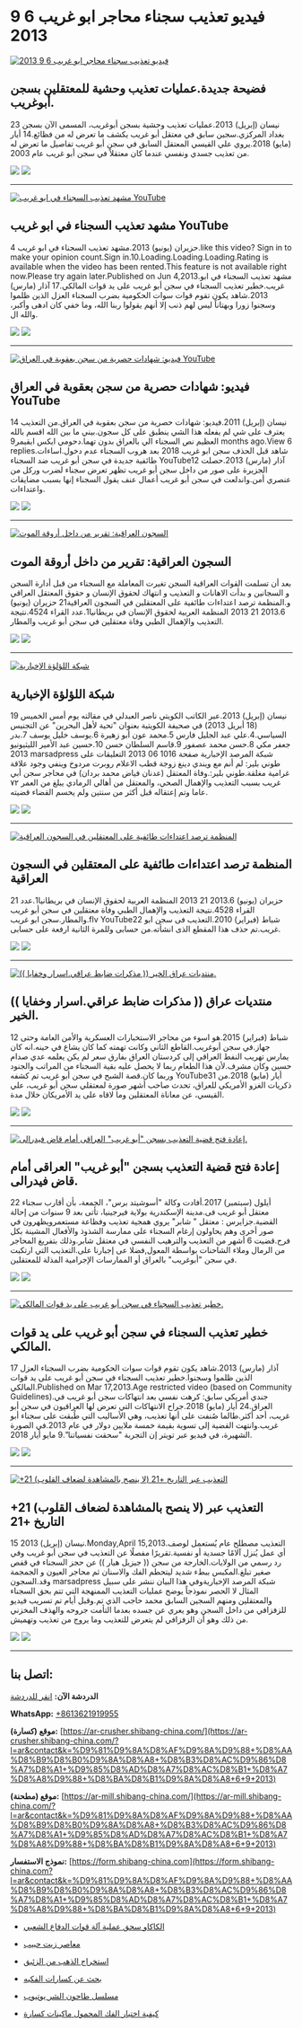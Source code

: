 # فيديو تعذيب سجناء محاجر ابو غريب 6 9 2013

<a href="https://swt.shibang-china.com/?l=ar&img&k=%D9%81%D9%8A%D8%AF%D9%8A%D9%88+%D8%AA%D8%B9%D8%B0%D9%8A%D8%A8+%D8%B3%D8%AC%D9%86%D8%A7%D8%A1+%D9%85%D8%AD%D8%A7%D8%AC%D8%B1+%D8%A7%D8%A8%D9%88+%D8%BA%D8%B1%D9%8A%D8%A8+6+9+2013" target="_blank">![فيديو تعذيب سجناء محاجر ابو غريب 6 9 2013](http://static.shibang-china.com/all-800x300/608.jpg)</a>

## فضيحة جديدة.عمليات تعذيب وحشية للمعتقلين بسجن أبوغريب.
23 نيسان (إبريل) 2013.عمليات تعذيب وحشية بسجن أبوغريب، المسمى الآن بسجن بغداد المركزي.سجين سابق في معتقل أبو غريب يكشف ما تعرض له من فظائع.14 أيار (مايو) 2018.يروي علي القيسي المعتقل السابق في سجن أبو غريب تفاصيل ما تعرض له من تعذيب جسدي ونفسي عندما كان معتقلاً في سجن أبو غريب عام 2003.


<a href="https://whatsapp.shibangsoft.com/WhatsApp.php" target="_blank" title="WhatsApp">![](http://static.shibang-china.com/icon/whatsapp.png)</a> <a href="https://swt.shibang-china.com/?l=ar&icon&k=%D9%81%D9%8A%D8%AF%D9%8A%D9%88+%D8%AA%D8%B9%D8%B0%D9%8A%D8%A8+%D8%B3%D8%AC%D9%86%D8%A7%D8%A1+%D9%85%D8%AD%D8%A7%D8%AC%D8%B1+%D8%A7%D8%A8%D9%88+%D8%BA%D8%B1%D9%8A%D8%A8+6+9+2013" target="_blank">![](http://static.shibang-china.com/icon/chat-ar.png)</a>

---

<a href="https://swt.shibang-china.com/?l=ar&img&k=%D9%81%D9%8A%D8%AF%D9%8A%D9%88+%D8%AA%D8%B9%D8%B0%D9%8A%D8%A8+%D8%B3%D8%AC%D9%86%D8%A7%D8%A1+%D9%85%D8%AD%D8%A7%D8%AC%D8%B1+%D8%A7%D8%A8%D9%88+%D8%BA%D8%B1%D9%8A%D8%A8+6+9+2013" target="_blank">![مشهد تعذيب السجناء في ابو غريب YouTube](http://static.shibang-china.com/all-800x300/422.jpg)</a>

## مشهد تعذيب السجناء في ابو غريب YouTube
4 حزيران (يونيو) 2013.مشهد تعذيب السجناء في ابو غريب.like this video? Sign in to make your opinion count.Sign in.10.Loading.Loading.Loading.Rating is available when the video has been rented.This feature is not available right now.Please try again later.Published on Jun 4,2013.مشهد تعذيب السجناء في ابو غريب.خطير تعذيب السجناء في سجن أبو غريب على يد قوات المالكي.17 آذار (مارس) 2013.شاهد يكون تقوم قوات سوات الحكومية بضرب السجناء العزل الذين ظلموا وسجنوا زورا وبهتاناً ليس لهم ذنب إلا أنهم يقولوا ربنا الله، وما خفي كان ادهى وأكبر، والله ال.


<a href="https://whatsapp.shibangsoft.com/WhatsApp.php" target="_blank" title="WhatsApp">![](http://static.shibang-china.com/icon/whatsapp.png)</a> <a href="https://swt.shibang-china.com/?l=ar&icon&k=%D9%81%D9%8A%D8%AF%D9%8A%D9%88+%D8%AA%D8%B9%D8%B0%D9%8A%D8%A8+%D8%B3%D8%AC%D9%86%D8%A7%D8%A1+%D9%85%D8%AD%D8%A7%D8%AC%D8%B1+%D8%A7%D8%A8%D9%88+%D8%BA%D8%B1%D9%8A%D8%A8+6+9+2013" target="_blank">![](http://static.shibang-china.com/icon/chat-ar.png)</a>

---

<a href="https://swt.shibang-china.com/?l=ar&img&k=%D9%81%D9%8A%D8%AF%D9%8A%D9%88+%D8%AA%D8%B9%D8%B0%D9%8A%D8%A8+%D8%B3%D8%AC%D9%86%D8%A7%D8%A1+%D9%85%D8%AD%D8%A7%D8%AC%D8%B1+%D8%A7%D8%A8%D9%88+%D8%BA%D8%B1%D9%8A%D8%A8+6+9+2013" target="_blank">![فيديو: شهادات حصرية من سجن بعقوبة في العراق YouTube](http://static.shibang-china.com/all-800x300/1439.jpg)</a>

## فيديو: شهادات حصرية من سجن بعقوبة في العراق YouTube
14 نيسان (إبريل) 2011.فيديو: شهادات حصرية من سجن بعقوبة في العراق.من التعذيب يعترف على شي لم يفعله هذا الشي ينطبق على كل سجون.بيني ما بين الله اقسم بالله العظيم نص السجناء الي بالعراق بدون تهما.دحومي ايكس ايقيمر9 months ago.View 6 replies.شاهد قبل الحذف سجن ابو غريب 2018 بعد هروب السجناء عدم دخول.اساءات طائفية جديدة في سجن أبو غريب ضد السجناء YouTube12 آذار (مارس) 2013.حصلت الجزيرة على صور من داخل سجن أبو غريب تظهر تعرض سجناء لضرب وركل من عنصري أمن.واندلعت في سجن أبو غريب أعمال عنف يقول السجناء إنها بسبب مضايقات واعتداءات.


<a href="https://whatsapp.shibangsoft.com/WhatsApp.php" target="_blank" title="WhatsApp">![](http://static.shibang-china.com/icon/whatsapp.png)</a> <a href="https://swt.shibang-china.com/?l=ar&icon&k=%D9%81%D9%8A%D8%AF%D9%8A%D9%88+%D8%AA%D8%B9%D8%B0%D9%8A%D8%A8+%D8%B3%D8%AC%D9%86%D8%A7%D8%A1+%D9%85%D8%AD%D8%A7%D8%AC%D8%B1+%D8%A7%D8%A8%D9%88+%D8%BA%D8%B1%D9%8A%D8%A8+6+9+2013" target="_blank">![](http://static.shibang-china.com/icon/chat-ar.png)</a>

---

<a href="https://swt.shibang-china.com/?l=ar&img&k=%D9%81%D9%8A%D8%AF%D9%8A%D9%88+%D8%AA%D8%B9%D8%B0%D9%8A%D8%A8+%D8%B3%D8%AC%D9%86%D8%A7%D8%A1+%D9%85%D8%AD%D8%A7%D8%AC%D8%B1+%D8%A7%D8%A8%D9%88+%D8%BA%D8%B1%D9%8A%D8%A8+6+9+2013" target="_blank">![السجون العراقية: تقرير من داخل أروقة الموت](http://static.shibang-china.com/all-800x300/777.jpg)</a>

## السجون العراقية: تقرير من داخل أروقة الموت
بعد أن تسلمت القوات العراقية السجن تغيرت المعاملة مع السجناء من قبل أدارة السجن و السجانين و بدأت الاهانات و التعذيب و انتهاك لحقوق الإنسان و حقوق المعتقل العراقي و.المنظمة ترصد اعتداءات طائفية على المعتقلين في السجون العراقية21 حزيران (يونيو) 2013.6 21 2013 المنظمة العربية لحقوق الإنسان في بريطانيا1.عدد القراء 4524.نتيجة التعذيب والإهمال الطبي وفاة معتقلين في سجن أبو غريب والمطار.


<a href="https://whatsapp.shibangsoft.com/WhatsApp.php" target="_blank" title="WhatsApp">![](http://static.shibang-china.com/icon/whatsapp.png)</a> <a href="https://swt.shibang-china.com/?l=ar&icon&k=%D9%81%D9%8A%D8%AF%D9%8A%D9%88+%D8%AA%D8%B9%D8%B0%D9%8A%D8%A8+%D8%B3%D8%AC%D9%86%D8%A7%D8%A1+%D9%85%D8%AD%D8%A7%D8%AC%D8%B1+%D8%A7%D8%A8%D9%88+%D8%BA%D8%B1%D9%8A%D8%A8+6+9+2013" target="_blank">![](http://static.shibang-china.com/icon/chat-ar.png)</a>

---

<a href="https://swt.shibang-china.com/?l=ar&img&k=%D9%81%D9%8A%D8%AF%D9%8A%D9%88+%D8%AA%D8%B9%D8%B0%D9%8A%D8%A8+%D8%B3%D8%AC%D9%86%D8%A7%D8%A1+%D9%85%D8%AD%D8%A7%D8%AC%D8%B1+%D8%A7%D8%A8%D9%88+%D8%BA%D8%B1%D9%8A%D8%A8+6+9+2013" target="_blank">![شبكة اللؤلؤة الإخبارية](http://static.shibang-china.com/all-800x300/481.jpg)</a>

## شبكة اللؤلؤة الإخبارية
19 نيسان (إبريل) 2013.عبر الكاتب الكويتي ناصر العبدلي في مقالته يوم أمس الخميس (18 أبريل 2013) في صحيفة الكويتية بعنوان &quot;تحية لأهل البحرين&quot; عن التجنيس السياسي.4.علي عبد الجليل فارس 5.محمد عون أبو زهيرة 6.يوسف خليل يوسف 7.بدر جعفر مكي 8.حسن محمد عصفور 9.قاسم السلطان حسن 10.حسين عبد الأمير الليثيونيو 2013 marsadpress شبكة المرصد الإخبارية صفحة 1016 06 2013 التعليقات على طوني بلير: لم أنم مع ويندي دينغ زوجة قطب الاعلام روبرت مردوخ وينفي وجود علاقة غرامية مغلقة.طوني بلير:.وفاة المعتقل (عدنان فياض محمد بردان) في محاجر سجن أبي غريب بسبب التعذيب والإهمال الصحي، والمعتقل من أهالي الرمادي يبلغ من العمر ٧٢ عاما وتم إعتقاله قبل أكثر من سنتين ولم يحسم القضاء قضيته.


<a href="https://whatsapp.shibangsoft.com/WhatsApp.php" target="_blank" title="WhatsApp">![](http://static.shibang-china.com/icon/whatsapp.png)</a> <a href="https://swt.shibang-china.com/?l=ar&icon&k=%D9%81%D9%8A%D8%AF%D9%8A%D9%88+%D8%AA%D8%B9%D8%B0%D9%8A%D8%A8+%D8%B3%D8%AC%D9%86%D8%A7%D8%A1+%D9%85%D8%AD%D8%A7%D8%AC%D8%B1+%D8%A7%D8%A8%D9%88+%D8%BA%D8%B1%D9%8A%D8%A8+6+9+2013" target="_blank">![](http://static.shibang-china.com/icon/chat-ar.png)</a>

---

<a href="https://swt.shibang-china.com/?l=ar&img&k=%D9%81%D9%8A%D8%AF%D9%8A%D9%88+%D8%AA%D8%B9%D8%B0%D9%8A%D8%A8+%D8%B3%D8%AC%D9%86%D8%A7%D8%A1+%D9%85%D8%AD%D8%A7%D8%AC%D8%B1+%D8%A7%D8%A8%D9%88+%D8%BA%D8%B1%D9%8A%D8%A8+6+9+2013" target="_blank">![المنظمة ترصد اعتداءات طائفية على المعتقلين في السجون العراقية](http://static.shibang-china.com/all-800x300/1461.jpg)</a>

## المنظمة ترصد اعتداءات طائفية على المعتقلين في السجون العراقية
21 حزيران (يونيو) 2013.6 21 2013 المنظمة العربية لحقوق الإنسان في بريطانيا1.عدد القراء 4528.نتيجة التعذيب والإهمال الطبي وفاة معتقلين في سجن أبو غريب والمطار.سجن ابو غريب.flv YouTube22 شباط (فبراير) 2010.التعذيب فى سجن ابو غريب.تم حذف هذا المقطع الذى انشأته.من حسابى وللمرة الثانية ارفعة على حسابى.


<a href="https://whatsapp.shibangsoft.com/WhatsApp.php" target="_blank" title="WhatsApp">![](http://static.shibang-china.com/icon/whatsapp.png)</a> <a href="https://swt.shibang-china.com/?l=ar&icon&k=%D9%81%D9%8A%D8%AF%D9%8A%D9%88+%D8%AA%D8%B9%D8%B0%D9%8A%D8%A8+%D8%B3%D8%AC%D9%86%D8%A7%D8%A1+%D9%85%D8%AD%D8%A7%D8%AC%D8%B1+%D8%A7%D8%A8%D9%88+%D8%BA%D8%B1%D9%8A%D8%A8+6+9+2013" target="_blank">![](http://static.shibang-china.com/icon/chat-ar.png)</a>

---

<a href="https://swt.shibang-china.com/?l=ar&img&k=%D9%81%D9%8A%D8%AF%D9%8A%D9%88+%D8%AA%D8%B9%D8%B0%D9%8A%D8%A8+%D8%B3%D8%AC%D9%86%D8%A7%D8%A1+%D9%85%D8%AD%D8%A7%D8%AC%D8%B1+%D8%A7%D8%A8%D9%88+%D8%BA%D8%B1%D9%8A%D8%A8+6+9+2013" target="_blank">![(( مذكرات ضابط عراقي.اسرار وخفايا )) منتديات عراق الخير.](http://static.shibang-china.com/all-800x300/774.jpg)</a>

## (( مذكرات ضابط عراقي.اسرار وخفايا )) منتديات عراق الخير.
12 شباط (فبراير) 2015.هو اسوء من محاجر الاستخبارات العسكرية والأمن العامة وحتى جهاز.في سجن أبوغريب.القاطع الثاني وكانت تهمته كما كان يشاع في حينه.انه كان يمارس تهريب النفط العراقي إلى كردستان العراق بفارق سعر لم يكن يعلمه عدي صدام حسين وكان مشرف.لأن هذا الطعام ربما لا يحصل عليه بقية السجناء من المراتب والجنود وربما كان.قصة الشبح في سجن أبو غريب تم كشفه YouTube31 أيار (مايو) 2018.من ذكريات الغزو الأمريكي للعراق، تحدث صاحب أشهر صورة لمعتقلي سجن أبو غريب، علي القيسي، عن معاناة المعتقلين وما لاقاه على يد الأمريكان خلال مدة.


<a href="https://whatsapp.shibangsoft.com/WhatsApp.php" target="_blank" title="WhatsApp">![](http://static.shibang-china.com/icon/whatsapp.png)</a> <a href="https://swt.shibang-china.com/?l=ar&icon&k=%D9%81%D9%8A%D8%AF%D9%8A%D9%88+%D8%AA%D8%B9%D8%B0%D9%8A%D8%A8+%D8%B3%D8%AC%D9%86%D8%A7%D8%A1+%D9%85%D8%AD%D8%A7%D8%AC%D8%B1+%D8%A7%D8%A8%D9%88+%D8%BA%D8%B1%D9%8A%D8%A8+6+9+2013" target="_blank">![](http://static.shibang-china.com/icon/chat-ar.png)</a>

---

<a href="https://swt.shibang-china.com/?l=ar&img&k=%D9%81%D9%8A%D8%AF%D9%8A%D9%88+%D8%AA%D8%B9%D8%B0%D9%8A%D8%A8+%D8%B3%D8%AC%D9%86%D8%A7%D8%A1+%D9%85%D8%AD%D8%A7%D8%AC%D8%B1+%D8%A7%D8%A8%D9%88+%D8%BA%D8%B1%D9%8A%D8%A8+6+9+2013" target="_blank">![إعادة فتح قضية التعذيب بسجن &quot;أبو غريب&quot; العراقى أمام قاض فيدرالى.](http://static.shibang-china.com/all-800x300/332.jpg)</a>

## إعادة فتح قضية التعذيب بسجن &quot;أبو غريب&quot; العراقى أمام قاض فيدرالى.
22 أيلول (سبتمبر) 2017.أفادت وكالة &quot;أسوشيتد برس&quot;، الجمعة، بأن أقارب سجناء معتقل أبو غريب فى.مدينة الإسكندرية بولاية فيرجينيا، تأتى بعد 9 سنوات من إحالة القضية.جزايرس : معتقل &quot; شابر&quot; يروي همجية تعذيب وفظاعة مستعمرويظهرون في صور أخرى وهم يحاولون إرغام السجناء على ممارسة الشذوذ والأفعال المشينة بكل فرح.قضيت 6 أشهر من التعذيب والترهيب النفسي في معتقل شابر.وذلك بتفريغ المحاجر من الرمال وملاء الشاحنات بواسطة المعول,فضلا عى إجبارنا على.التعذيب التي ارتكبت في سجن &quot;أبوغريب&quot; بالعراق أو الممارسات الإجرامية المذلة للمعتقلين.


<a href="https://whatsapp.shibangsoft.com/WhatsApp.php" target="_blank" title="WhatsApp">![](http://static.shibang-china.com/icon/whatsapp.png)</a> <a href="https://swt.shibang-china.com/?l=ar&icon&k=%D9%81%D9%8A%D8%AF%D9%8A%D9%88+%D8%AA%D8%B9%D8%B0%D9%8A%D8%A8+%D8%B3%D8%AC%D9%86%D8%A7%D8%A1+%D9%85%D8%AD%D8%A7%D8%AC%D8%B1+%D8%A7%D8%A8%D9%88+%D8%BA%D8%B1%D9%8A%D8%A8+6+9+2013" target="_blank">![](http://static.shibang-china.com/icon/chat-ar.png)</a>

---

<a href="https://swt.shibang-china.com/?l=ar&img&k=%D9%81%D9%8A%D8%AF%D9%8A%D9%88+%D8%AA%D8%B9%D8%B0%D9%8A%D8%A8+%D8%B3%D8%AC%D9%86%D8%A7%D8%A1+%D9%85%D8%AD%D8%A7%D8%AC%D8%B1+%D8%A7%D8%A8%D9%88+%D8%BA%D8%B1%D9%8A%D8%A8+6+9+2013" target="_blank">![خطير تعذيب السجناء في سجن أبو غريب على يد قوات المالكي.](http://static.shibang-china.com/all-800x300/1306.jpg)</a>

## خطير تعذيب السجناء في سجن أبو غريب على يد قوات المالكي.
17 آذار (مارس) 2013.شاهد يكون تقوم قوات سوات الحكومية بضرب السجناء العزل الذين ظلموا وسجنوا.خطير تعذيب السجناء في سجن أبو غريب على يد قوات المالكي.Published on Mar 17,2013.Age restricted video (based on Community Guidelines).جندي أمريكي سابق: كرهت نفسي بعد انتهاكات سجن أبو غريب في العراق.24 أيار (مايو) 2018.جراح الانتهاكات التي تعرض لها العراقيون في سجن أبو غريب، أحد أكثر.طالما صُنفت على أنها تعذيب، وهي الأساليب التي طُبقت على سجناء أبو غريب.وانتهت القضية إلى تسوية بقيمة خمسة ملايين دولار في عام 2013.في الصورة الشهيرة، في فيديو عبر تويتر إن التجربة &quot;سحقت نفسياتنا&quot;.9 مايو أيار 2018.


<a href="https://whatsapp.shibangsoft.com/WhatsApp.php" target="_blank" title="WhatsApp">![](http://static.shibang-china.com/icon/whatsapp.png)</a> <a href="https://swt.shibang-china.com/?l=ar&icon&k=%D9%81%D9%8A%D8%AF%D9%8A%D9%88+%D8%AA%D8%B9%D8%B0%D9%8A%D8%A8+%D8%B3%D8%AC%D9%86%D8%A7%D8%A1+%D9%85%D8%AD%D8%A7%D8%AC%D8%B1+%D8%A7%D8%A8%D9%88+%D8%BA%D8%B1%D9%8A%D8%A8+6+9+2013" target="_blank">![](http://static.shibang-china.com/icon/chat-ar.png)</a>

---

<a href="https://swt.shibang-china.com/?l=ar&img&k=%D9%81%D9%8A%D8%AF%D9%8A%D9%88+%D8%AA%D8%B9%D8%B0%D9%8A%D8%A8+%D8%B3%D8%AC%D9%86%D8%A7%D8%A1+%D9%85%D8%AD%D8%A7%D8%AC%D8%B1+%D8%A7%D8%A8%D9%88+%D8%BA%D8%B1%D9%8A%D8%A8+6+9+2013" target="_blank">![+21 (لا ينصح بالمشاهدة لضعاف القلوب) التعذيب عبر التاريخ +21](http://static.shibang-china.com/all-800x300/1514.jpg)</a>

## +21 (لا ينصح بالمشاهدة لضعاف القلوب) التعذيب عبر التاريخ +21
15 نيسان (إبريل) 2013.Monday,April 15,2013.التعذيب مصطلح عام يُستعمل لوصف أي عمل يُنزل آلامًا جسدية أو نفسية.تقريرًا مفصلًا عن التعذيب في سجن أبو غريب وفي رد رسمي من الولايات.الخارجة من سجن (( جيزيل هيار )) عن حجز السجناء في قفص صغير تبلغ.المكبس ببطء شديد ليتحطم الفك والاسنان ثم محاجر العيون و الجمجمة وقد.السجون marsadpress شبكة المرصد الإخباريةوفي هذا البيان ننشر على سبيل المثال لا الحصر نموذجاً يوضح عمليات التعذيب الممنهجة التي تتم بحق السجناء والمعتقلين ومنهم السجين السابق محمد حاجب الذي تم.وقبل أيام تم تسريب فيديو للزفزافي من داخل السجن وهو يعري عن جسده بعدما التأمت جروحه والهذف المخزني من ذلك وهو أن الزفزافي لم يتعرض للتعذيب وما يروج من تعذيب وتهميش.


<a href="https://whatsapp.shibangsoft.com/WhatsApp.php" target="_blank" title="WhatsApp">![](http://static.shibang-china.com/icon/whatsapp.png)</a> <a href="https://swt.shibang-china.com/?l=ar&icon&k=%D9%81%D9%8A%D8%AF%D9%8A%D9%88+%D8%AA%D8%B9%D8%B0%D9%8A%D8%A8+%D8%B3%D8%AC%D9%86%D8%A7%D8%A1+%D9%85%D8%AD%D8%A7%D8%AC%D8%B1+%D8%A7%D8%A8%D9%88+%D8%BA%D8%B1%D9%8A%D8%A8+6+9+2013" target="_blank">![](http://static.shibang-china.com/icon/chat-ar.png)</a>

---
## اتصل بنا:

**الدردشة الآن:** [انقر للدردشة](https://swt.shibang-china.com?l=ar&contact&k=%D9%81%D9%8A%D8%AF%D9%8A%D9%88+%D8%AA%D8%B9%D8%B0%D9%8A%D8%A8+%D8%B3%D8%AC%D9%86%D8%A7%D8%A1+%D9%85%D8%AD%D8%A7%D8%AC%D8%B1+%D8%A7%D8%A8%D9%88+%D8%BA%D8%B1%D9%8A%D8%A8+6+9+2013)

**WhatsApp:**  [+8613621919955](https://whatsapp.shibangsoft.com/WhatsApp.php)

**موقع (كسارة):** [https://ar-crusher.shibang-china.com/](https://ar-crusher.shibang-china.com/?l=ar&contact&k=%D9%81%D9%8A%D8%AF%D9%8A%D9%88+%D8%AA%D8%B9%D8%B0%D9%8A%D8%A8+%D8%B3%D8%AC%D9%86%D8%A7%D8%A1+%D9%85%D8%AD%D8%A7%D8%AC%D8%B1+%D8%A7%D8%A8%D9%88+%D8%BA%D8%B1%D9%8A%D8%A8+6+9+2013)

**موقع (مطحنة):** [https://ar-mill.shibang-china.com/](https://ar-mill.shibang-china.com/?l=ar&contact&k=%D9%81%D9%8A%D8%AF%D9%8A%D9%88+%D8%AA%D8%B9%D8%B0%D9%8A%D8%A8+%D8%B3%D8%AC%D9%86%D8%A7%D8%A1+%D9%85%D8%AD%D8%A7%D8%AC%D8%B1+%D8%A7%D8%A8%D9%88+%D8%BA%D8%B1%D9%8A%D8%A8+6+9+2013)

**نموذج الاستفسار:** [https://form.shibang-china.com](https://form.shibang-china.com?l=ar&contact&k=%D9%81%D9%8A%D8%AF%D9%8A%D9%88+%D8%AA%D8%B9%D8%B0%D9%8A%D8%A8+%D8%B3%D8%AC%D9%86%D8%A7%D8%A1+%D9%85%D8%AD%D8%A7%D8%AC%D8%B1+%D8%A7%D8%A8%D9%88+%D8%BA%D8%B1%D9%8A%D8%A8+6+9+2013)

* [الكاكاو سحق عملية آلة قوات الدفاع الشعبي](../23/%D8%A7%D9%84%D9%83%D8%A7%D9%83%D8%A7%D9%88%20%D8%B3%D8%AD%D9%82%20%D8%B9%D9%85%D9%84%D9%8A%D8%A9%20%D8%A2%D9%84%D8%A9%20%D9%82%D9%88%D8%A7%D8%AA%20%D8%A7%D9%84%D8%AF%D9%81%D8%A7%D8%B9%20%D8%A7%D9%84%D8%B4%D8%B9%D8%A8%D9%8A.md)

* [معاصر زيت حبيب](../24/%D9%85%D8%B9%D8%A7%D8%B5%D8%B1%20%D8%B2%D9%8A%D8%AA%20%D8%AD%D8%A8%D9%8A%D8%A8.md)

* [استخراج الذهب من الزئبق](../21/%D8%A7%D8%B3%D8%AA%D8%AE%D8%B1%D8%A7%D8%AC%20%D8%A7%D9%84%D8%B0%D9%87%D8%A8%20%D9%85%D9%86%20%D8%A7%D9%84%D8%B2%D8%A6%D8%A8%D9%82.md)

* [بحث عن كسارات الفكيه](../21/%D8%A8%D8%AD%D8%AB%20%D8%B9%D9%86%20%D9%83%D8%B3%D8%A7%D8%B1%D8%A7%D8%AA%20%D8%A7%D9%84%D9%81%D9%83%D9%8A%D9%87.md)

* [مسلسل طاحون الشر يوتيوب](../21/%D9%85%D8%B3%D9%84%D8%B3%D9%84%20%D8%B7%D8%A7%D8%AD%D9%88%D9%86%20%D8%A7%D9%84%D8%B4%D8%B1%20%D9%8A%D9%88%D8%AA%D9%8A%D9%88%D8%A8.md)

* [كيفية اختيار الفك المحمول ماكينات كسارة](../23/%D9%83%D9%8A%D9%81%D9%8A%D8%A9%20%D8%A7%D8%AE%D8%AA%D9%8A%D8%A7%D8%B1%20%D8%A7%D9%84%D9%81%D9%83%20%D8%A7%D9%84%D9%85%D8%AD%D9%85%D9%88%D9%84%20%D9%85%D8%A7%D9%83%D9%8A%D9%86%D8%A7%D8%AA%20%D9%83%D8%B3%D8%A7%D8%B1%D8%A9.md)
